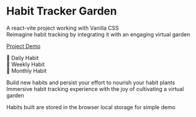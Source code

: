# Habit Tracker Garden
A react-vite project working with Vanilla CSS <br>
Reimagine habit tracking by integrating it with an engaging virtual garden

[Project Demo](melodious-stardust-b25500.netlify.app/) 

🌻 Daily Habit <br>
🌼 Weekly Habit <br>
🌷 Monthly Habit <br>

Build new habits and persist your effort to nourish your habit plants <br>
Immersive habit tracking experience with the joy of cultivating a virtual garden

Habits built are stored in the browser local storage for simple demo
